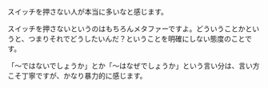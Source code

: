 スイッチを押さない人が本当に多いなと感じます。

スイッチを押さないというのはもちろんメタファーですよ。どういうことかというと、つまりそれでどうしたいんだ？ということを明確にしない態度のことです。

「〜ではないでしょうか」とか「〜はなぜでしょうか」という言い分は、言い方こそ丁寧ですが、かなり暴力的に感じます。
